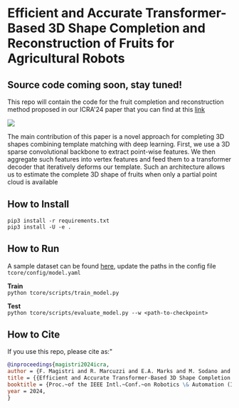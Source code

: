 # Efficient and Accurate Transformer-Based 3D Shape Completion and Reconstruction of Fruits for Agricultural Robots

## Source code coming soon, stay tuned!

This repo will contain the code for the fruit completion and reconstruction method proposed in our ICRA'24 paper that you can find at this [link](https://www.ipb.uni-bonn.de/pdfs/magistri2024icra.pdf)

![](pics/teaser.png)

The main contribution of this paper is a novel approach
for completing 3D shapes combining template matching
with deep learning. First, we use a 3D sparse convolutional
backbone to extract point-wise features. We then aggregate
such features into vertex features and feed them to a transformer decoder that iteratively deforms our template. Such
an architecture allows us to estimate the complete 3D shape
of fruits when only a partial point cloud is available

## How to Install

`pip3 install -r requirements.txt` <br>
`pip3 install -U -e .`

## How to Run

A sample dataset can be found [here](https://www.ipb.uni-bonn.de/html/projects/Pheno4D/Pheno4D.zip), update the paths in the config file `tcore/config/model.yaml`

**Train**  
`python tcore/scripts/train_model.py`

**Test**  
`python tcore/scripts/evaluate_model.py --w <path-to-checkpoint>`  

## How to Cite

If you use this repo, please cite as:"

```bibtex  
@inproceedings{magistri2024icra,
author = {F. Magistri and R. Marcuzzi and E.A. Marks and M. Sodano and J. Behley and C. Stachniss},
title = {{Efficient and Accurate Transformer-Based 3D Shape Completion and Reconstruction of Fruits for Agricultural Robots}},
booktitle = {Proc.~of the IEEE Intl.~Conf.~on Robotics \& Automation (ICRA)}, 
year = 2024,
}
